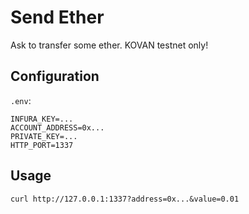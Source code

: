 # Send Ether

Ask to transfer some ether.
KOVAN testnet only!

## Configuration

`.env`:

```
INFURA_KEY=...
ACCOUNT_ADDRESS=0x...
PRIVATE_KEY=...
HTTP_PORT=1337
```

## Usage

`curl http://127.0.0.1:1337?address=0x...&value=0.01`
